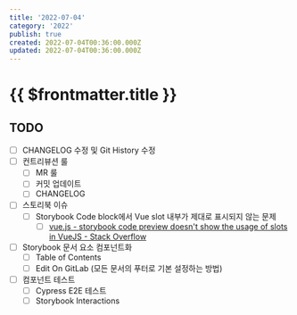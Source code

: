 ```yaml
---
title: '2022-07-04'
category: '2022'
publish: true
created: 2022-07-04T00:36:00.000Z
updated: 2022-07-04T00:36:00.000Z
---
```


# {{ $frontmatter.title }}

## TODO

- [ ] CHANGELOG 수정 및 Git History 수정
- [ ] 컨트리뷰션 룰
  - [ ] MR 룰
  - [ ] 커밋 업데이트
  - [ ] CHANGELOG
- [ ] 스토리북 이슈
  - [ ] Storybook Code block에서 Vue slot 내부가 제대로 표시되지 않는 문제
    - [ ] [vue.js - storybook code preview doesn't show the usage of slots in VueJS - Stack Overflow](https://stackoverflow.com/questions/66894477/storybook-code-preview-doesnt-show-the-usage-of-slots-in-vuejs)
- [ ] Storybook 문서 요소 컴포넌트화
  - [ ] Table of Contents
  - [ ] Edit On GitLab (모든 문서의 푸터로 기본 설정하는 방법)
- [ ] 컴포넌트 테스트
  - [ ] Cypress E2E 테스트
  - [ ] Storybook Interactions
